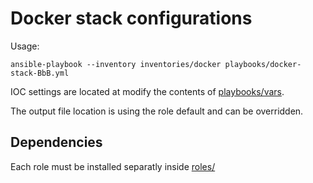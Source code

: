 # Docker stack configurations

Usage:

```command
ansible-playbook --inventory inventories/docker playbooks/docker-stack-BbB.yml
```

IOC settings are located at modify the contents of [playbooks/vars](playbooks/vars).

The output file location is using the role default and can be overridden.

## Dependencies

Each role must be installed separatly inside [roles/](roles/)

